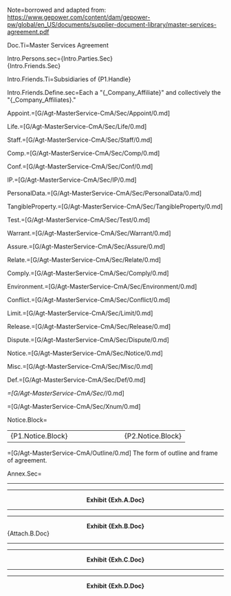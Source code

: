 Note=borrowed and adapted from:  <a href="https://www.gepower.com/content/dam/gepower-pw/global/en_US/documents/supplier-document-library/master-services-agreement.pdf">https://www.gepower.com/content/dam/gepower-pw/global/en_US/documents/supplier-document-library/master-services-agreement.pdf</a>

Doc.Ti=Master Services Agreement

Intro.Persons.sec={Intro.Parties.Sec}<br>{Intro.Friends.Sec}

Intro.Friends.Ti=Subsidiaries of {P1.Handle}

Intro.Friends.Define.sec=Each a "{_Company_Affiliate}" and collectively the "{_Company_Affiliates}."

Appoint.=[G/Agt-MasterService-CmA/Sec/Appoint/0.md]

Life.=[G/Agt-MasterService-CmA/Sec/Life/0.md]

Staff.=[G/Agt-MasterService-CmA/Sec/Staff/0.md]

Comp.=[G/Agt-MasterService-CmA/Sec/Comp/0.md]

Conf.=[G/Agt-MasterService-CmA/Sec/Conf/0.md]

IP.=[G/Agt-MasterService-CmA/Sec/IP/0.md]

PersonalData.=[G/Agt-MasterService-CmA/Sec/PersonalData/0.md]

TangibleProperty.=[G/Agt-MasterService-CmA/Sec/TangibleProperty/0.md]

Test.=[G/Agt-MasterService-CmA/Sec/Test/0.md]

Warrant.=[G/Agt-MasterService-CmA/Sec/Warrant/0.md]

Assure.=[G/Agt-MasterService-CmA/Sec/Assure/0.md]

Relate.=[G/Agt-MasterService-CmA/Sec/Relate/0.md]

Comply.=[G/Agt-MasterService-CmA/Sec/Comply/0.md]

Environment.=[G/Agt-MasterService-CmA/Sec/Environment/0.md]

Conflict.=[G/Agt-MasterService-CmA/Sec/Conflict/0.md]

Limit.=[G/Agt-MasterService-CmA/Sec/Limit/0.md]

Release.=[G/Agt-MasterService-CmA/Sec/Release/0.md]

Dispute.=[G/Agt-MasterService-CmA/Sec/Dispute/0.md]

Notice.=[G/Agt-MasterService-CmA/Sec/Notice/0.md]

Misc.=[G/Agt-MasterService-CmA/Sec/Misc/0.md]

Def.=[G/Agt-MasterService-CmA/Sec/Def/0.md]

_=[G/Agt-MasterService-CmA/Sec/_/0.md]

=[G/Agt-MasterService-CmA/Sec/Xnum/0.md]

Notice.Block=<table><tbody><tr><td>{P1.Notice.Block}</td><td width="100"></td><td>{P2.Notice.Block}</td> </tr></tbody></table>

=[G/Agt-MasterService-CmA/Outline/0.md]  The form of outline and frame of agreement.

Annex.Sec=<hr><hr><center><b>Exhibit {Exh.A.Doc}</b></center><hr><hr><center><b>Exhibit {Exh.B.Doc}</b></center>{Attach.B.Doc}<hr><hr><center><b>Exhibit {Exh.C.Doc}</b></center><hr><hr><center><b>Exhibit {Exh.D.Doc}</b></center>